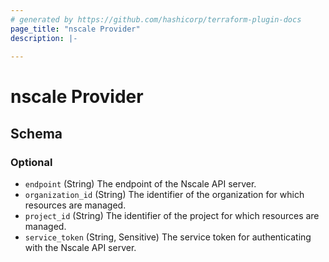 ```yaml
---
# generated by https://github.com/hashicorp/terraform-plugin-docs
page_title: "nscale Provider"
description: |-
  
---
```


# nscale Provider





<!-- schema generated by tfplugindocs -->
## Schema

### Optional

- `endpoint` (String) The endpoint of the Nscale API server.
- `organization_id` (String) The identifier of the organization for which resources are managed.
- `project_id` (String) The identifier of the project for which resources are managed.
- `service_token` (String, Sensitive) The service token for authenticating with the Nscale API server.
